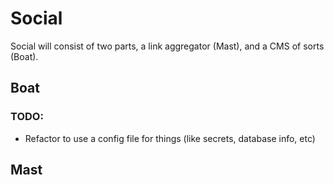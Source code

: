 # Social 

Social will consist of two parts, a link aggregator (Mast), and a CMS of sorts
(Boat).

## Boat 

### TODO:

- Refactor to use a config file for things (like secrets, database info, etc)

## Mast
